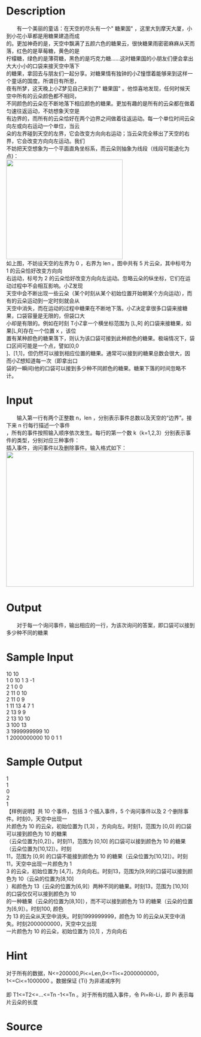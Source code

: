 
# Description

<div class="content"><p>　　有一个美丽的童话：在天空的尽头有一个&#34; 糖果国&#34; ，这里大到摩天大厦，小到小花小草都是用糖果建造而成<br/>
的。更加神奇的是，天空中飘满了五颜六色的糖果云，很快糖果雨密密麻麻从天而落，红色的是草莓糖，黄色的是<br/>
柠檬糖，绿色的是薄荷糖，黑色的是巧克力糖……这时糖果国的小朋友们便会拿出大大小小的口袋来接天空中落下<br/>
的糖果，拿回去与朋友们一起分享。对糖果情有独钟的小Z憧憬着能够来到这样一个童话的国度。所谓日有所思，<br/>
夜有所梦，这天晚上小Z梦见自己来到了&#34; 糖果国&#34; 。他惊喜地发现，任何时候天空中所有的云朵颜色都不相同，<br/>
不同颜色的云朵在不断地落下相应颜色的糖果。更加有趣的是所有的云朵都在做着匀速往返运动，不妨想象天空是<br/>
有边界的，而所有的云朵恰好在两个边界之间做着往返运动。每一个单位时间云朵向左或向右运动一个单位，当云<br/>
朵的左界碰到天空的左界，它会改变方向向右运动；当云朵完全移出了天空的右界，它会改变方向向左运动。我们<br/>
不妨把天空想象为一个平面直角坐标系，而云朵则抽象为线段（线段可能退化为点)：<br/>
<img width="311" height="266" alt="" src="source/bzoj/1062/img/aHR0cHM6Ly9seWRzeS5jb20vSnVkZ2VPbmxpbmUvdXBsb2FkLzIwMTYwNC_ml6DmoIfpopgucG5n.png"/><br/>
如上图，不妨设天空的左界为 0 ，右界为 len 。图中共有 5 片云朵，其中标号为 1 的云朵恰好改变方向向<br/>
右运动，标号为 2 的云朵恰好改变方向向左运动。忽略云朵的纵坐标，它们在运动过程中不会相互影响。小Z发现<br/>
天空中会不断出现一些云朵（某个时刻从某个初始位置开始朝某个方向运动），而有的云朵运动到一定时刻就会从<br/>
天空中消失，而在运动的过程中糖果在不断地下落。小Z决定拿很多口袋来接糖果，口袋容量是无限的，但袋口大<br/>
小却是有限的。例如在时刻 T小Z拿一个横坐标范围为 [L,R] 的口袋来接糖果，如果[L,R]存在一个位置 x ，该位<br/>
置有某种颜色的糖果落下，则认为该口袋可接到此种颜色的糖果。极端情况下，袋口区间可能是一个点，譬如[0,0<br/>
]、[1,1]，但仍然可以接到相应位置的糖果。通常可以接到的糖果总数会很大，因而小Z想知道每一次（即拿出口<br/>
袋的一瞬间)他的口袋可以接到多少种不同颜色的糖果。糖果下落的时间忽略不计。</p></div>

# Input

<div class="content"><div>　　输入第一行有两个正整数 n，len ，分别表示事件总数以及天空的“边界”。接下来 n 行每行描述一个事件</div>
<div>，所有的事件按照输入顺序依次发生。每行的第一个数 k（k=1,2,3）分别表示事件的类型，分别对应三种事件：</div>
<div>插入事件，询问事件以及删除事件。输入格式如下：</div>
<div><img src="source/bzoj/1062/img/aHR0cHM6Ly9seWRzeS5jb20vSnVkZ2VPbmxpbmUvdXBsb2FkLzIwMTYwNC9mZmYucG5n.png" width="501" height="361" alt=""/></div>
<p></p></div>

# Output

<div class="content"><p>　　对于每一个询问事件，输出相应的一行，为该次询问的答案，即口袋可以接到多少种不同的糖果</p></div>

# Sample Input

<div class="content"><span class="sampledata">10 10<br/>
1 0 10 1 3 -1<br/>
2 1 0 0<br/>
2 11 0 10<br/>
2 11 0 9<br/>
1 11 13 4 7 1<br/>
2 13 9 9<br/>
2 13 10 10<br/>
3 100 13<br/>
3 1999999999 10<br/>
1 2000000000 10 0 1 1</span></div>

# Sample Output

<div class="content"><span class="sampledata">1<br/>
1<br/>
0<br/>
2<br/>
1<br/>
【样例说明】共 10 个事件，包括 3 个插入事件，5 个询问事件以及 2 个删除事件。时刻0，天空中出现一<br/>
片颜色为 10 的云朵，初始位置为 [1,3] ，方向向左。时刻1，范围为 [0,0] 的口袋可以接到颜色为 10 的糖果<br/>
（云朵位置为[0,2]）。时刻11，范围为 [0,10] 的口袋可以接到颜色为 10 的糖果（云朵位置为[10,12]）。时刻<br/>
11，范围为 [0,9] 的口袋不能接到颜色为 10 的糖果（云朵位置为[10,12]）。时刻11，天空中出现一片颜色为 1<br/>
3 的云朵，初始位置为 [4,7]，方向向右。时刻13，范围为[9,9]的口袋可以接到颜色为 10（云朵的位置为[8,10]<br/>
）和颜色为 13（云朵的位置为[6,9]）两种不同的糖果。时刻13，范围为 [10,10] 的口袋仅仅可以接到颜色为 10<br/>
 的一种糖果（云朵的位置为[8,10]），而不可以接到颜色为 13 的糖果（云朵的位置为[6,9]）。时刻100, 颜色<br/>
为 13 的云朵从天空中消失。时刻1999999999，颜色为 10 的云朵从天空中消失。时刻2000000000，天空中又出现<br/>
一片颜色为 10 的云朵，初始位置为 [0,1] ，方向向右</span></div>

# Hint

<div class="content"><p></p><div>对于所有的数据，N&lt;=200000,Pi&lt;=Len,0&lt;=Ti&lt;=2000000000，1&lt;=Ci&lt;=1000000 。数据保证 {Ti} 为非递减序列</div><br/>
<div>即 T1&lt;=T2&lt;=…&lt;=Tn -1&lt;=Tn 。对于所有的插入事件，令 Pi=Ri-Li，即 Pi 表示每片云朵的长度</div><p></p></div>

# Source

<div class="content"><p><a href="problemset.php?search="></a></p></div>

